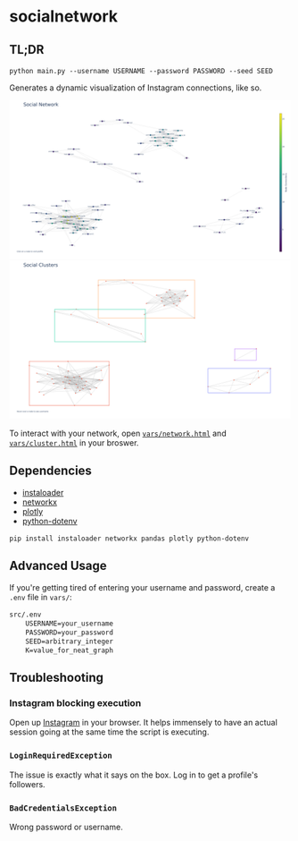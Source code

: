 # socialnetwork

## TL;DR

```console
python main.py --username USERNAME --password PASSWORD --seed SEED
```

Generates a dynamic visualization of Instagram connections, like so.

![Network](vars/network.png)
![Clusters](vars/cluster.png)

To interact with your network, open [```vars/network.html```](vars/network.html)
and [```vars/cluster.html```](vars/cluster.html) in your broswer.

## Dependencies

- [instaloader](https://github.com/instaloader/instaloader)
- [networkx](https://github.com/networkx/networkx)
- [plotly](https://github.com/plotly/plotly.py)
- [python-dotenv](https://github.com/theskumar/python-dotenv)

```console
pip install instaloader networkx pandas plotly python-dotenv 
```

## Advanced Usage

If you're getting tired of entering your username and password, create a ```.env``` file in ```vars/```:

```console
src/.env
    USERNAME=your_username
    PASSWORD=your_password
    SEED=arbitrary_integer
    K=value_for_neat_graph
```

## Troubleshooting

### Instagram blocking execution

Open up [Instagram](instagram.com) in your browser. It helps immensely to
have an actual session going at the same time the script is executing.

### ```LoginRequiredException```

The issue is exactly what it says on the box. Log in to get a profile's followers.

### ```BadCredentialsException```

Wrong password or username.
